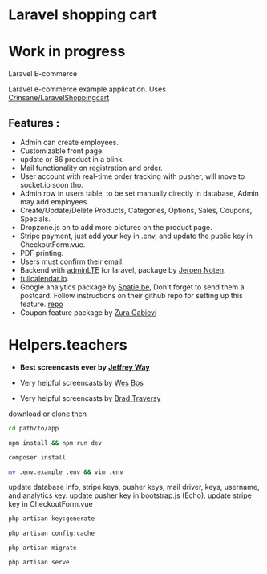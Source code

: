 # Laravel shopping cart
# Work in progress

Laravel E-commerce

Laravel e-commerce example application. Uses [Crinsane/LaravelShoppingcart](https://github.com/Crinsane/LaravelShoppingcart)

Features :
---
* Admin can create employees.
* Customizable front page.
* update or 86 product in a blink.
* Mail functionality on registration and order.
* User account with real-time order tracking with pusher, will move to socket.io soon tho.
* Admin row in users table, to be set manually directly in database, Admin may add employees.
* Create/Update/Delete Products, Categories, Options, Sales, Coupons, Specials.
* Dropzone.js on to add more pictures on the product page.
* Stripe payment, just add your key in .env, and update the public key in CheckoutForm.vue.
* PDF printing.
* Users must confirm their email.
* Backend with [adminLTE](https://adminlte.io/themes/AdminLTE/index2.html) for laravel, package by [Jeroen Noten](https://github.com/jeroennoten/Laravel-AdminLTE).
* [fullcalendar.io](https://fullcalendar.io).
* Google analytics package by [Spatie.be](https://spatie.be/en/opensource/postcards), Don't forget to send them a postcard. Follow instructions on their github repo for setting up this feature. [repo](https://github.com/spatie/analytics-statistics)
* Coupon feature package by [Zura Gabievi](https://github.com/zgabievi/laravel-promocodes)

# Helpers.teachers
* **Best screencasts ever by** [**Jeffrey Way**](https://laracasts.com)

* Very helpful screencasts by [Wes Bos](https://wesbos.com)
* Very helpful screencasts by [Brad Traversy](https://www.traversymedia.com/)


download or clone then
```sh
cd path/to/app
```
```sh
npm install && npm run dev
```
```sh
composer install
```
```sh
mv .env.example .env && vim .env
```
update database info, stripe keys, pusher keys, mail driver, keys, username, and analytics key.
update pusher key in bootstrap.js (Echo).
update stripe key in CheckoutForm.vue
```sh
php artisan key:generate
```
```sh
php artisan config:cache
```
```sh
php artisan migrate
```
```sh
php artisan serve
```
